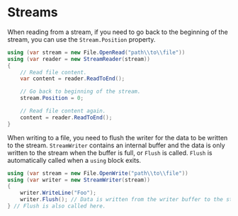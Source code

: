 # Streams

When reading from a stream, if you need to go back to the beginning of the stream, you can use the `Stream.Position` property.

```cs
using (var stream = new File.OpenRead("path\\to\\file"))
using (var reader = new StreamReader(stream))
{	
	// Read file content.
	var content = reader.ReadToEnd();

	// Go back to beginning of the stream.
	stream.Position = 0;

	// Read file content again.
	content = reader.ReadToEnd();
}
```

When writing to a file, you need to flush the writer for the data to be written to the stream. `StreamWriter` contains an internal buffer and the data is only written to the stream when the buffer is full, or `Flush` is called. `Flush` is automatically called when a `using` block exits.

```cs
using (var stream = new File.OpenWrite("path\\to\\file"))
using (var writer = new StreamWriter(stream))
{	
	writer.WriteLine("Foo");
	writer.Flush(); // Data is written from the writer buffer to the stream.
} // Flush is also called here.
```
